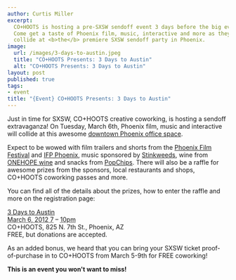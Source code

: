 ```yaml
---
author: Curtis Miller
excerpt:
  CO+HOOTS is hosting a pre-SXSW sendoff event 3 days before the big event! 
  Come get a taste of Phoenix film, music, interactive and more as they 
  collide at <b>the</b> premiere SXSW sendoff party in Phoenix.
image:
  url: /images/3-days-to-austin.jpeg
  title: "CO+HOOTS Presents: 3 Days to Austin"
  alt: "CO+HOOTS Presents: 3 Days to Austin"
layout: post
published: true
tags:
- event
title: "{Event} CO+HOOTS Presents: 3 Days to Austin"
---
```


Just in time for SXSW, CO+HOOTS creative coworking, is hosting a sendoff extravaganza! On Tuesday, March 6th, Phoenix film, music and interactive will collide at this awesome [downtown Phoenix office space](http://www.cohoots.com).

Expect to be wowed with film trailers and shorts from the [Phoenix Film Festival](http://www.phoenixfilmfestival.com/) and [IFP Phoenix](http://www.ifpphx.org/), music sponsored by [Stinkweeds](http://stinkweeds.com/), wine from [ONEHOPE wine](http://www.onehopewine.com/) and snacks from [PopChips](http://www.popchips.com/). There will also be a raffle for awesome prizes from the sponsors, local restaurants and shops, CO+HOOTS coworking passes and more.

You can find all of the details about the prizes, how to enter the raffle and more on the registration page:

<div class="vevent well" id="hcalendar-3-Days-to-Austin">
  <a class="url" href="http://3daystoatx.eventbrite.com/?ref=flatterline">
    <span class="summary">3 Days to Austin</span>
  </a>
  <div>
    <abbr class="dtstart" title="2012-03-06T19:00-07:0000">March 6, 2012 7</abbr> –
    <abbr class="dtend" title="2012-03-06T22:00-07:00">10pm</abbr>
  </div>
  <div class="location">CO+HOOTS, 825 N. 7th St., Phoenix, AZ</div>
  <div class="description">FREE, but donations are accepted.</div>
</div>

As an added bonus, we heard that you can bring your SXSW ticket proof-of-purchase in to CO+HOOTS from March 5-9th for FREE coworking!

**This is an event you won't want to miss!**
